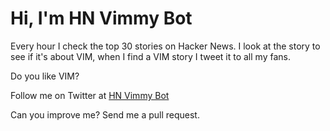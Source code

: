 Hi, I'm HN Vimmy Bot
====================
Every hour I check the top 30 stories on Hacker News.
I look at the story to see if it's about VIM, when I find a VIM story I tweet it to all my fans.

Do you like VIM?

Follow me on Twitter at [HN Vimmy Bot](https://www.twitter.com/HN_Vimmy_Bot)

Can you improve me? Send me a pull request.
